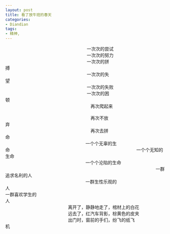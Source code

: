 ```yaml
---
layout: post
title: 看了放牛班的春天
categories:
- Diandian
tags:
- 精神, 
---
```

                                                                 一次次的尝试                                                                                                一次次的努力                                                                                                           一次次的拼搏                                                                                                                                                                               一次次的失望                                                                                                                                 一次次的失败                                                                  一次次的困顿                                                                                                                               再次爬起来                                                                                                                                      再次不放弃                                                                                                                                      再次去拼命                                                                                                                                                                              一个个无辜的生命                                                                                                     一个个无知的生命                                                                                                                                 一个个沦陷的生命                                                                                                                                 一群追求名利的人                                                                                                                              一群生性乐观的人                                                                                                                             一群喜欢学生的人                                                                                                                                                                离开了，静静地走了，棺材上的白花                                                               远去了，红汽车背影，棕黄色的皮夹                                                   出门时，窗前的手们，纷飞的纸飞机                                                                                                              